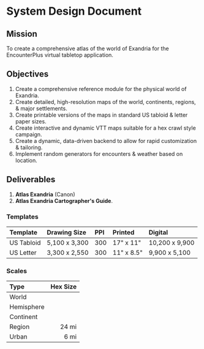 # System Design Document

## Mission
To create a comprehensive atlas of the world of Exandria for the EncounterPlus virtual tabletop application.

## Objectives
1. Create a comprehensive reference module for the physical world of Exandria.
1. Create detailed, high-resolution maps of the world, continents, regions, & major settlements.
1. Create printable versions of the maps in standard US tabloid & letter paper sizes.
1. Create interactive and dynamic VTT maps suitable for a hex crawl style campaign.
1. Create a dynamic, data-driven backend to allow for rapid customization & tailoring.
1. Implement random generators for encounters & weather based on location.

## Deliverables
1. **Atlas Exandria** (Canon)
1. **Atlas Exandria Cartographer's Guide**. 


###


### Templates
| Template   | Drawing Size  | PPI | Printed    | Digital        | 
| :--------- | :------------ | :-- | :--------- | :------------- |
| US Tabloid | 5,100 x 3,300 | 300 | 17" x 11"  | 10,200 x 9,900 |
| US Letter  | 3,300 x 2,550 | 300 | 11" x 8.5" |  9,900 x 5,100 |

### Scales
| Type       | Hex Size |
| :--------- | -------: |
| World      | |
| Hemisphere | |
| Continent  | |
| Region     |  24 mi |
| Urban      |   6 mi |

